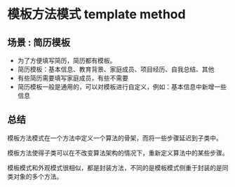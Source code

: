 # 模板方法模式 template method

## 场景 : 简历模板

- 为了方便填写简历，简历都有模板。
- 简历模板：基本信息、教育背景、家庭成员、项目经历、自我总结、其他
- 有些简历需要填写家庭成员，有些不需要
- 简历模板一般是通用的，可以对模板进行自定义，例如：基本信息中新增一些信息

## 总结

模板方法模式在一个方法中定义一个算法的骨架，而将一些步骤延迟到子类中。

模板方法使得子类可以在不改变算法架构的情况下，重新定义算法中的某些步骤。

模板模式和外观模式很相似，都是封装方法，不同的是模板模式侧重于封装的是同类对象的多个方法。
